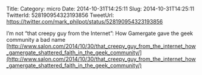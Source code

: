 Title: 
Category: micro
Date: 2014-10-31T14:25:11
Slug: 2014-10-31T14:25:11
TwitterId: 528190954323193856
TweetUrl: https://twitter.com/mark_philpot/status/528190954323193856

I’m not “that creepy guy from the Internet”: How Gamergate gave the geek community a bad name [http://www.salon.com/2014/10/30/that_creepy_guy_from_the_internet_how_gamergate_shattered_faith_in_the_geek_community/](http://www.salon.com/2014/10/30/that_creepy_guy_from_the_internet_how_gamergate_shattered_faith_in_the_geek_community/)